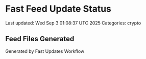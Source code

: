 # Fast Feed Update Status
Last updated: Wed Sep  3 01:08:37 UTC 2025
Categories: crypto

## Feed Files Generated

Generated by Fast Updates Workflow
